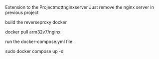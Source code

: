 Extension to the Projectmqttnginxserver 
Just remove the nginx server in previous project

build the reverseproxy docker 

docker pull arm32v7/nginx

run the docker-compose.yml file
  
sudo docker compose up -d
